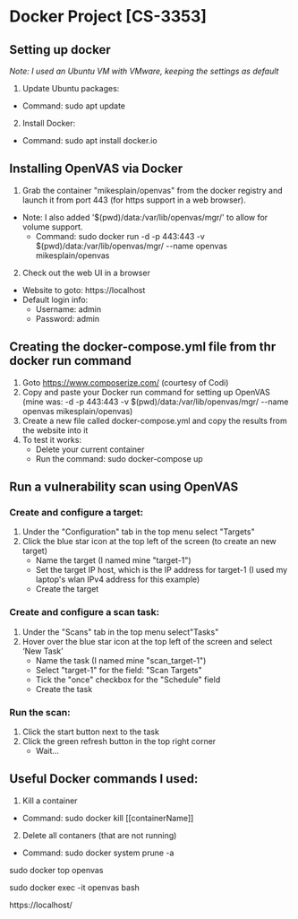 # Docker Project [CS-3353]
## Setting up docker
*Note: I used an Ubuntu VM with VMware, keeping the settings as default*
1. Update Ubuntu packages:
  - Command: sudo apt update
2. Install Docker:
  - Command: sudo apt install docker.io

## Installing OpenVAS via Docker

1. Grab the container "mikesplain/openvas" from the docker registry and launch it from port 443 (for https support in a web browser).
  - Note: I also added '$(pwd)/data:/var/lib/openvas/mgr/' to allow for volume support.
    - Command: sudo docker run -d -p 443:443 -v $(pwd)/data:/var/lib/openvas/mgr/ --name openvas mikesplain/openvas
2. Check out the web UI in a browser
  - Website to goto: https://localhost
  - Default login info:
      - Username: admin
      - Password: admin

## Creating the docker-compose.yml file from thr docker run command

1. Goto https://www.composerize.com/ (courtesy of Codi)
2. Copy and paste your Docker run command for setting up OpenVAS (mine was: -d -p 443:443 -v $(pwd)/data:/var/lib/openvas/mgr/ --name openvas mikesplain/openvas)
3. Create a new file called docker-compose.yml and copy the results from the website into it
4. To test it works:
    - Delete your current container
    - Run the command: sudo docker-compose up

## Run a vulnerability scan using OpenVAS

### Create and configure a target:
1. Under the "Configuration" tab in the top menu select "Targets"
2. Click the blue star icon at the top left of the screen (to create an new target)
    - Name the target (I named mine "target-1")
    - Set the target IP host, which is the IP address for target-1 (I used my laptop's wlan IPv4 address for this example)
    - Create the target

### Create and configure a scan task:
1. Under the "Scans" tab in the top menu select"Tasks"
2. Hover over the blue star icon at the top left of the screen and select ‘New Task’
    - Name the task (I named mine "scan_target-1")
    - Select "target-1" for the field:  "Scan Targets"
    - Tick the "once" checkbox for the "Schedule" field
    - Create the task
    
### Run the scan:
1. Click the start button next to the task
2. Click the green refresh button in the top right corner
    - Wait...

## Useful Docker commands I used:
1. Kill a container
  - Command: sudo docker kill [[containerName]]
2. Delete all contaners (that are not running)
  - Command: sudo docker system prune -a



sudo docker top openvas


sudo docker exec -it openvas bash

https://localhost/
